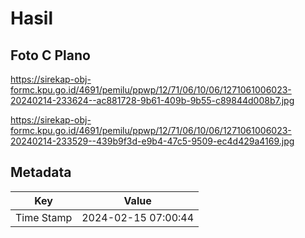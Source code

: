 # Hasil

## Foto C Plano

https://sirekap-obj-formc.kpu.go.id/4691/pemilu/ppwp/12/71/06/10/06/1271061006023-20240214-233624--ac881728-9b61-409b-9b55-c89844d008b7.jpg

https://sirekap-obj-formc.kpu.go.id/4691/pemilu/ppwp/12/71/06/10/06/1271061006023-20240214-233529--439b9f3d-e9b4-47c5-9509-ec4d429a4169.jpg


## Metadata

| Key        | Value               |
| ---------- | ------------------- |
| Time Stamp | 2024-02-15 07:00:44 |



